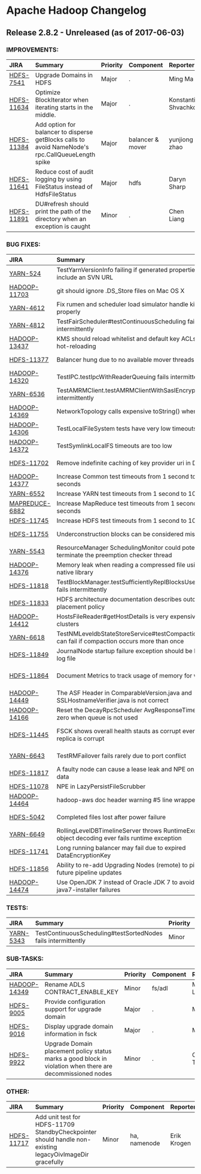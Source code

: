 
<!---
# Licensed to the Apache Software Foundation (ASF) under one
# or more contributor license agreements.  See the NOTICE file
# distributed with this work for additional information
# regarding copyright ownership.  The ASF licenses this file
# to you under the Apache License, Version 2.0 (the
# "License"); you may not use this file except in compliance
# with the License.  You may obtain a copy of the License at
#
#     http://www.apache.org/licenses/LICENSE-2.0
#
# Unless required by applicable law or agreed to in writing, software
# distributed under the License is distributed on an "AS IS" BASIS,
# WITHOUT WARRANTIES OR CONDITIONS OF ANY KIND, either express or implied.
# See the License for the specific language governing permissions and
# limitations under the License.
-->
# Apache Hadoop Changelog

## Release 2.8.2 - Unreleased (as of 2017-06-03)



### IMPROVEMENTS:

| JIRA | Summary | Priority | Component | Reporter | Contributor |
|:---- |:---- | :--- |:---- |:---- |:---- |
| [HDFS-7541](https://issues.apache.org/jira/browse/HDFS-7541) | Upgrade Domains in HDFS |  Major | . | Ming Ma | Ming Ma |
| [HDFS-11634](https://issues.apache.org/jira/browse/HDFS-11634) | Optimize BlockIterator when iterating starts in the middle. |  Major | . | Konstantin Shvachko | Konstantin Shvachko |
| [HDFS-11384](https://issues.apache.org/jira/browse/HDFS-11384) | Add option for balancer to disperse getBlocks calls to avoid NameNode's rpc.CallQueueLength spike |  Major | balancer & mover | yunjiong zhao | Konstantin Shvachko |
| [HDFS-11641](https://issues.apache.org/jira/browse/HDFS-11641) | Reduce cost of audit logging by using FileStatus instead of HdfsFileStatus |  Major | hdfs | Daryn Sharp | Daryn Sharp |
| [HDFS-11891](https://issues.apache.org/jira/browse/HDFS-11891) | DU#refresh should print the path of the directory when an exception is caught |  Minor | . | Chen Liang | Chen Liang |


### BUG FIXES:

| JIRA | Summary | Priority | Component | Reporter | Contributor |
|:---- |:---- | :--- |:---- |:---- |:---- |
| [YARN-524](https://issues.apache.org/jira/browse/YARN-524) | TestYarnVersionInfo failing if generated properties doesn't include an SVN URL |  Minor | api | Steve Loughran | Steve Loughran |
| [HADOOP-11703](https://issues.apache.org/jira/browse/HADOOP-11703) | git should ignore .DS\_Store files on Mac OS X |  Major | . | Abin Shahab | Abin Shahab |
| [YARN-4612](https://issues.apache.org/jira/browse/YARN-4612) | Fix rumen and scheduler load simulator handle killed tasks properly |  Major | . | Ming Ma | Ming Ma |
| [YARN-4812](https://issues.apache.org/jira/browse/YARN-4812) | TestFairScheduler#testContinuousScheduling fails intermittently |  Major | fairscheduler | Karthik Kambatla | Karthik Kambatla |
| [HADOOP-13437](https://issues.apache.org/jira/browse/HADOOP-13437) | KMS should reload whitelist and default key ACLs when hot-reloading |  Major | kms | Xiao Chen | Xiao Chen |
| [HDFS-11377](https://issues.apache.org/jira/browse/HDFS-11377) | Balancer hung due to no available mover threads |  Major | balancer & mover | yunjiong zhao | yunjiong zhao |
| [HADOOP-14320](https://issues.apache.org/jira/browse/HADOOP-14320) | TestIPC.testIpcWithReaderQueuing fails intermittently |  Major | . | Eric Badger | Eric Badger |
| [YARN-6536](https://issues.apache.org/jira/browse/YARN-6536) | TestAMRMClient.testAMRMClientWithSaslEncryption fails intermittently |  Major | . | Eric Badger | Jason Lowe |
| [HADOOP-14369](https://issues.apache.org/jira/browse/HADOOP-14369) | NetworkTopology calls expensive toString() when logging |  Major | . | Inigo Goiri | Inigo Goiri |
| [HADOOP-14306](https://issues.apache.org/jira/browse/HADOOP-14306) | TestLocalFileSystem tests have very low timeouts |  Major | . | Eric Badger | Eric Badger |
| [HADOOP-14372](https://issues.apache.org/jira/browse/HADOOP-14372) | TestSymlinkLocalFS timeouts are too low |  Major | . | Eric Badger | Eric Badger |
| [HDFS-11702](https://issues.apache.org/jira/browse/HDFS-11702) | Remove indefinite caching of key provider uri in DFSClient |  Major | hdfs-client | Rushabh S Shah | Rushabh S Shah |
| [HADOOP-14377](https://issues.apache.org/jira/browse/HADOOP-14377) | Increase Common test timeouts from 1 second to 10 seconds |  Major | . | Eric Badger | Eric Badger |
| [YARN-6552](https://issues.apache.org/jira/browse/YARN-6552) | Increase YARN test timeouts from 1 second to 10 seconds |  Major | . | Eric Badger | Eric Badger |
| [MAPREDUCE-6882](https://issues.apache.org/jira/browse/MAPREDUCE-6882) | Increase MapReduce test timeouts from 1 second to 10 seconds |  Major | . | Eric Badger | Eric Badger |
| [HDFS-11745](https://issues.apache.org/jira/browse/HDFS-11745) | Increase HDFS test timeouts from 1 second to 10 seconds |  Major | . | Eric Badger | Eric Badger |
| [HDFS-11755](https://issues.apache.org/jira/browse/HDFS-11755) | Underconstruction blocks can be considered missing |  Major | . | Nathan Roberts | Nathan Roberts |
| [YARN-5543](https://issues.apache.org/jira/browse/YARN-5543) | ResourceManager SchedulingMonitor could potentially terminate the preemption checker thread |  Major | capacityscheduler, resourcemanager | Min Shen | Min Shen |
| [HADOOP-14376](https://issues.apache.org/jira/browse/HADOOP-14376) | Memory leak when reading a compressed file using the native library |  Major | common, io | Eli Acherkan | Eli Acherkan |
| [HDFS-11818](https://issues.apache.org/jira/browse/HDFS-11818) | TestBlockManager.testSufficientlyReplBlocksUsesNewRack fails intermittently |  Major | . | Eric Badger | Nathan Roberts |
| [HDFS-11833](https://issues.apache.org/jira/browse/HDFS-11833) | HDFS architecture documentation describes outdated placement policy |  Minor | . | dud | Chen Liang |
| [HADOOP-14412](https://issues.apache.org/jira/browse/HADOOP-14412) | HostsFileReader#getHostDetails is very expensive on large clusters |  Major | util | Jason Lowe | Jason Lowe |
| [YARN-6618](https://issues.apache.org/jira/browse/YARN-6618) | TestNMLeveldbStateStoreService#testCompactionCycle can fail if compaction occurs more than once |  Minor | test | Jason Lowe | Jason Lowe |
| [HDFS-11849](https://issues.apache.org/jira/browse/HDFS-11849) | JournalNode startup failure exception should be logged in log file |  Major | journal-node | Surendra Singh Lilhore | Surendra Singh Lilhore |
| [HDFS-11864](https://issues.apache.org/jira/browse/HDFS-11864) | Document  Metrics to track usage of memory for writes |  Major | documentation | Brahma Reddy Battula | Yiqun Lin |
| [HADOOP-14449](https://issues.apache.org/jira/browse/HADOOP-14449) | The ASF Header in ComparableVersion.java and SSLHostnameVerifier.java is not correct |  Minor | common, documentation | ZhangBing Lin | ZhangBing Lin |
| [HADOOP-14166](https://issues.apache.org/jira/browse/HADOOP-14166) | Reset the DecayRpcScheduler AvgResponseTime metric to zero when queue is not used |  Major | common | Surendra Singh Lilhore | Surendra Singh Lilhore |
| [HDFS-11445](https://issues.apache.org/jira/browse/HDFS-11445) | FSCK shows overall health stauts as corrupt even one replica is corrupt |  Critical | . | Brahma Reddy Battula | Brahma Reddy Battula |
| [YARN-6643](https://issues.apache.org/jira/browse/YARN-6643) | TestRMFailover fails rarely due to port conflict |  Major | test | Robert Kanter | Robert Kanter |
| [HDFS-11817](https://issues.apache.org/jira/browse/HDFS-11817) | A faulty node can cause a lease leak and NPE on accessing data |  Critical | . | Kihwal Lee | Kihwal Lee |
| [HDFS-11078](https://issues.apache.org/jira/browse/HDFS-11078) | NPE in LazyPersistFileScrubber |  Major | . | Inigo Goiri | Inigo Goiri |
| [HADOOP-14464](https://issues.apache.org/jira/browse/HADOOP-14464) | hadoop-aws doc header warning #5 line wrapped |  Trivial | documentation, fs/s3 | John Zhuge | John Zhuge |
| [HDFS-5042](https://issues.apache.org/jira/browse/HDFS-5042) | Completed files lost after power failure |  Critical | . | Dave Latham | Vinayakumar B |
| [YARN-6649](https://issues.apache.org/jira/browse/YARN-6649) | RollingLevelDBTimelineServer throws RuntimeException if object decoding ever fails runtime exception |  Critical | . | Jonathan Eagles | Jonathan Eagles |
| [HDFS-11741](https://issues.apache.org/jira/browse/HDFS-11741) | Long running balancer may fail due to expired DataEncryptionKey |  Major | balancer & mover | Wei-Chiu Chuang | Wei-Chiu Chuang |
| [HDFS-11856](https://issues.apache.org/jira/browse/HDFS-11856) | Ability to re-add Upgrading Nodes (remote) to pipeline for future pipeline updates |  Major | hdfs-client, rolling upgrades | Vinayakumar B | Vinayakumar B |
| [HADOOP-14474](https://issues.apache.org/jira/browse/HADOOP-14474) | Use OpenJDK 7 instead of Oracle JDK 7 to avoid oracle-java7-installer failures |  Major | build | Akira Ajisaka | Akira Ajisaka |


### TESTS:

| JIRA | Summary | Priority | Component | Reporter | Contributor |
|:---- |:---- | :--- |:---- |:---- |:---- |
| [YARN-5343](https://issues.apache.org/jira/browse/YARN-5343) | TestContinuousScheduling#testSortedNodes fails intermittently |  Minor | . | sandflee | Yufei Gu |


### SUB-TASKS:

| JIRA | Summary | Priority | Component | Reporter | Contributor |
|:---- |:---- | :--- |:---- |:---- |:---- |
| [HADOOP-14349](https://issues.apache.org/jira/browse/HADOOP-14349) | Rename ADLS CONTRACT\_ENABLE\_KEY |  Minor | fs/adl | Mingliang Liu | Mingliang Liu |
| [HDFS-9005](https://issues.apache.org/jira/browse/HDFS-9005) | Provide configuration support for upgrade domain |  Major | . | Ming Ma | Ming Ma |
| [HDFS-9016](https://issues.apache.org/jira/browse/HDFS-9016) | Display upgrade domain information in fsck |  Major | . | Ming Ma | Ming Ma |
| [HDFS-9922](https://issues.apache.org/jira/browse/HDFS-9922) | Upgrade Domain placement policy status marks a good block in violation when there are decommissioned nodes |  Minor | . | Chris Trezzo | Chris Trezzo |


### OTHER:

| JIRA | Summary | Priority | Component | Reporter | Contributor |
|:---- |:---- | :--- |:---- |:---- |:---- |
| [HDFS-11717](https://issues.apache.org/jira/browse/HDFS-11717) | Add unit test for HDFS-11709 StandbyCheckpointer should handle non-existing legacyOivImageDir gracefully |  Minor | ha, namenode | Erik Krogen | Erik Krogen |


